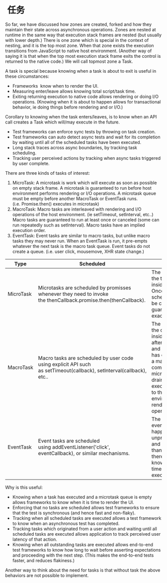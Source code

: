 #  任务

So far, we have discussed how zones are created, forked and how they maintain their state across asynchronous operations. Zones are nested at runtime in the same way that execution stack frames are nested (but usually with lower depth.) There is one zone which is special in the context of nesting, and it is the top most zone. When that zone exists the execution transitions from JavaScript to native host environment. (Another way of saying it is that when the top most execution stack frame exits the control is returned to the native code.) We will call topmost zone a Task.

A task is special because knowing when a task is about to exit is useful in these circumstances:

- Frameworks  know when to render the UI.
- Measuring enter/leave allows knowing total script/task time.
- Exiting returning execution to native code allows rendering or doing I/O operations. (Knowing when it is about to happen allows for transactional behavior, ie doing things before rendering and or I/O.)

Corollary to knowing when the task enters/leaves, is to know when an API call creates a Task which will/may execute in the future.

- Test frameworks can enforce sync tests by throwing on task creation.
- Test frameworks can auto detect async tests and wait for its completion by waiting until all of the scheduled tasks have been executed.
- Long stack traces across async boundaries, by tracking task scheduling.
- Tracking user perceived actions by tracking when async tasks triggered by user complete.

There are three kinds of tasks of interest:

1. MicroTask: A microtask is work which will execute as soon as possible on empty stack frame. A microtask is guaranteed to run before host environment performs rendering or I/O operations. A microtask queue must be empty before another MacroTask or EventTask runs. (i.e. Promise.then() executes in microtask)
2. MacroTask: Macro tasks are interleaved with rendering and I/O operations of the host environment. (ie setTimeout, setInterval, etc..) Macro tasks are guaranteed to run at least once or canceled (some can run repeatedly such as setInterval). Macro tasks have an implied execution order.
3. EventTask: Event tasks are similar to macro tasks, but unlike macro tasks they may never run. When an EventTask is run, it pre-empts whatever the next task is the macro task queue. Event tasks do not create a queue. (i.e. user click, mousemove, XHR state change.)

| Type      | Scheduled                                | Execution                                |
| --------- | ---------------------------------------- | ---------------------------------------- |
| MicroTask | Microtasks are scheduled by promisses whenever they need to invoke the thenCallback.promise.then(thenCallback). | The execution of the thenCallback runs inside a microtask. Once the microtask is scheduled it can not be canceled and it is guaranteed to run exactly once. |
| MacroTask | Macro tasks are scheduled by user code using explicit API such as setTimeout(callback), setInterval(callback), etc.. | The execution of the callback runs inside a macrotask after any rendering and I/O operations has completed. Once a macro task is completed the microtask queue is drained before the execution is handed to the host environment for more rendering and I/O operations. |
| EventTask | Event tasks are scheduled using addEventListener('click', eventCallback), or similar mechanisms. | The execution of the event task may never happen, come at an unpredictable time, and can occur more than once, therefore there is no way to know how many times it will be executed. |

Why is this useful:

- Knowing when a task has executed and a microtask queue is empty allows frameworks to know when it is time to render the UI.
- Enforcing that no tasks are scheduled allows test frameworks to ensure that the test is synchronous (and hence fast and non-flaky).
- Tracking when all scheduled tasks are executed allows a test framework to know when an asynchronous test has completed.
- Tracking tasks which originated from a user action and waiting until all scheduled tasks are executed allows application to track perceived user latency of that action.
- Knowing when all outstanding tasks are executed allows end-to-end test frameworks to know how long to wait before asserting expectations and proceeding with the next step. (This makes the end-to-end tests faster, and reduces flakiness.)

Another way to think about the need for tasks is that without task the above behaviors are not possible to implement.